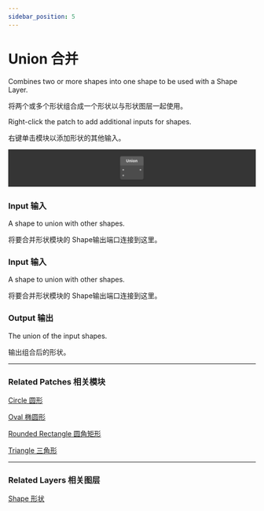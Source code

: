 ```yaml
---
sidebar_position: 5
---
```


# Union 合并

Combines two or more shapes into one shape to be used with a Shape Layer.

将两个或多个形状组合成一个形状以与形状图层一起使用。

Right-click the patch to add additional inputs for shapes.

右键单击模块以添加形状的其他输入。

![Image](./../../../static/img/docs/Shapes/union.png)

### Input 输入

A shape to union with other shapes.

将要合并形状模块的 Shape输出端口连接到这里。

### Input 输入

A shape to union with other shapes.

将要合并形状模块的 Shape输出端口连接到这里。

### Output 输出

The union of the input shapes.

输出组合后的形状。

------

### Related Patches 相关模块

[Circle 圆形](https://www.notion.so/Circle-aa0ece9d86a14149a015fd0fc12db088)

[Oval 椭圆形](https://www.notion.so/Oval-a93bcffdb9d94ba1a4dbd968ba185a87)

[Rounded Rectangle 圆角矩形](https://www.notion.so/Rounded-Rectangle-682f601349ac4e8985eb9b70c98792ca)

[Triangle 三角形](https://www.notion.so/Triangle-de2307b4545640358caaee069a8ca536)

------

### Related Layers 相关图层

[Shape 形状](https://www.notion.so/Shape-6381402c7a90468d97365c58ab562ea1)

